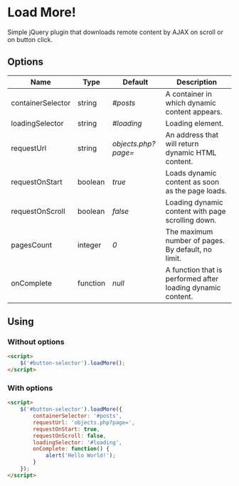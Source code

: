 # Load More!
Simple jQuery plugin that downloads remote content by AJAX on scroll or on button click.

## Options
Name | Type | Default | Description
------------ | ------------- | ------------- | -------------
containerSelector | string | *#posts* | A container in which dynamic content appears.
loadingSelector | string | *#loading* | Loading element.
requestUrl | string | *objects.php?page=* | An address that will return dynamic HTML content.
requestOnStart | boolean | *true* | Loads dynamic content as soon as the page loads.
requestOnScroll | boolean | *false* | Loading dynamic content with page scrolling down.
pagesCount | integer | *0* | The maximum number of pages. By default, no limit.
onComplete | function | *null* | A function that is performed after loading dynamic content.

## Using
### Without options
```html
<script>
    $('#button-selector').loadMore();
</script>
```

### With options
```html
<script>
    $('#button-selector').loadMore({
        containerSelector: '#posts',
        requestUrl: 'objects.php?page=',
        requestOnStart: true,
        requestOnScroll: false,
        loadingSelector: '#loading',
        onComplete: function() {
            alert('Hello World!');
        }
    });
</script>
```

